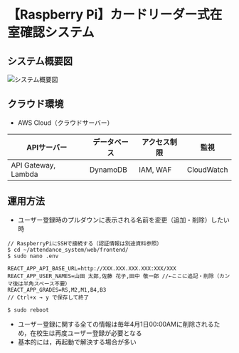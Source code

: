 # 【Raspberry Pi】カードリーダー式在室確認システム

## システム概要図

![システム概要図](https://github.com/user-attachments/assets/b5f0f476-435f-4df4-8c25-18ee629812f1)

## クラウド環境

- AWS Cloud（クラウドサーバー）

| APIサーバー          | データベース | アクセス制限 | 監視       |
----                  |----         |----         |----
| API Gateway, Lambda | DynamoDB    | IAM, WAF    | CloudWatch |

## 運用方法

- ユーザー登録時のプルダウンに表示される名前を変更（追加・削除）したい時

```
// RaspberryPiにSSHで接続する（認証情報は別途資料参照）
$ cd ~/attendance_system/web/frontend/
$ sudo nano .env

REACT_APP_API_BASE_URL=http://XXX.XXX.XXX.XXX:XXX/XXX
REACT_APP_USER_NAMES=山田 太郎,佐藤 花子,田中 敬一郎 //←ここに追記・削除（カンマ後は半角スペース不要）
REACT_APP_GRADES=RS,M2,M1,B4,B3
// Ctrl+x → y で保存して終了

$ sudo reboot
```

- ユーザー登録に関する全ての情報は毎年4月1日00:00AMに削除されるため，在校生は再度ユーザー登録が必要となる
- 基本的には，再起動で解決する場合が多い